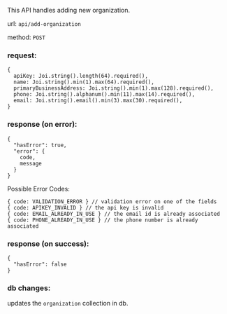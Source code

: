 This API handles adding new organization.

url: `api/add-organization`

method: `POST`

### request: 
```
{
  apiKey: Joi.string().length(64).required(),
  name: Joi.string().min(1).max(64).required(),
  primaryBusinessAddress: Joi.string().min(1).max(128).required(),
  phone: Joi.string().alphanum().min(11).max(14).required(),
  email: Joi.string().email().min(3).max(30).required(),
}
```

### response (on error):
```
{
  "hasError": true,
  "error": {
    code,
    message
  }
}
```
Possible Error Codes:
```
{ code: VALIDATION_ERROR } // validation error on one of the fields
{ code: APIKEY_INVALID } // the api key is invalid
{ code: EMAIL_ALREADY_IN_USE } // the email id is already associated
{ code: PHONE_ALREADY_IN_USE } // the phone number is already associated
```

### response (on success):
```
{
  "hasError": false
}
```

### db changes:
updates the `organization` collection in db.